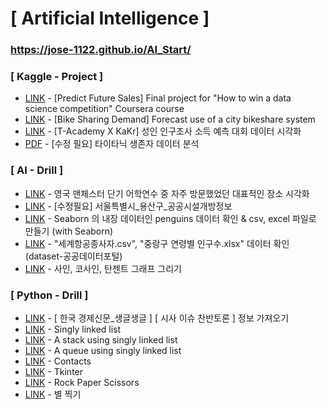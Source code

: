 # [ Artificial Intelligence ]

### https://jose-1122.github.io/AI_Start/
    
### [ Kaggle - Project ]
  * [LINK](https://jose-1122.github.io/AI_Start/Predict_Future_Sales_Final.html) - [Predict Future Sales] Final project for "How to win a data science competition" Coursera course
  * [LINK](https://jose-1122.github.io/AI_Start/Result_1.html) - [Bike Sharing Demand] Forecast use of a city bikeshare system
  * [LINK](https://jose-1122.github.io/AI_Start/Income.html) - [T-Academy X KaKr] 성인 인구조사 소득 예측 대회 데이터 시각화
  * [PDF](https://jose-1122.github.io/AI_Start/plotly.pdf) - [수정 필요] 타이타닉 생존자 데이터 분석
  
### [ AI - Drill ]
  * [LINK](https://jose-1122.github.io/AI_Start/Manchester.html) - 영국 맨체스터 단기 어학연수 중 자주 방문했었던 대표적인 장소 시각화
  * [LINK](https://jose-1122.github.io/AI_Start/서울특별시_용산구_공공시설개방정보.html) - [수정필요] 서울특별시_용산구_공공시설개방정보
  * [LINK](https://jose-1122.github.io/AI_Start/penguins_.html) - Seaborn 의 내장 데이터인 penguins 데이터 확인 & csv, excel 파일로 만들기 (with Seaborn)
  * [LINK](https://jose-1122.github.io/AI_Start/The_number_of_people_engaged_in_aviation_business_for_each_international_airways_data.html) - "세계항공종사자.csv", "중랑구 연령별 인구수.xlsx" 데이터 확인 (dataset-공공데이터포털)
  * [LINK](https://jose-1122.github.io/AI_Start/Sin_Cos_Tan.html) - 사인, 코사인, 탄젠트 그래프 그리기
  
### [ Python - Drill ]
  * [LINK](https://jose-1122.github.io/AI_Start/current_affairs_selenium.html) - [ 한국 경제신문_생글생글 ] [ 시사 이슈 찬반토론 ] 정보 가져오기
  * [LINK](https://jose-1122.github.io/AI_Start/Singly_Linked_List.html) - Singly linked list
  * [LINK](https://jose-1122.github.io/AI_Start/Stack_Using_Singly_Linked_List.html) - A stack using singly linked list
  * [LINK](https://jose-1122.github.io/AI_Start/Queue_Using_Singly_Linked_List.html) - A queue using singly linked list
  * [LINK](https://jose-1122.github.io/AI_Start/Contacts.html) - Contacts
  * [LINK](https://jose-1122.github.io/AI_Start/GUI_Programming_tkinter.html) - Tkinter
  * [LINK](https://jose-1122.github.io/AI_Start/RPS_Game.html) - Rock Paper Scissors
  * [LINK](https://jose-1122.github.io/AI_Start/Patterns_of_Stars.html) - 별 찍기
